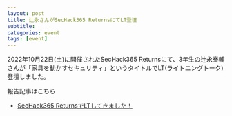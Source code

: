 ```yaml
---
layout: post
title: 辻永さんがSecHack365 ReturnsにてLT登壇
subtitle: 
categories: event
tags: [event]
---
```


2022年10月22日(土)に開催されたSecHack365 Returnsにて、3年生の辻永泰輔さんが「家具を動かすセキュリティ」というタイトルでLT(ライトニングトーク)登壇しました。

報告記事はこちら
- [SecHack365 ReturnsでLTしてきました！](https://zenn.dev/nescal/articles/d01b9bd88e2912])
